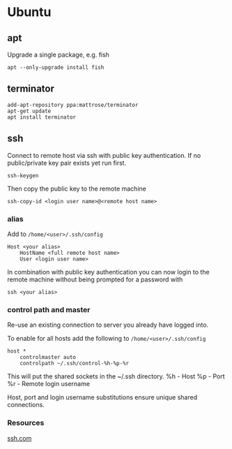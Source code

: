 # Ubuntu

## apt

Upgrade a single package, e.g. fish

```shell
apt --only-upgrade install fish
```


## terminator


```shell
add-apt-repository ppa:mattrose/terminator
apt-get update
apt install terminator
```


## ssh

Connect to remote host via ssh with public key authentication. If no public/private key pair exists yet run first.

```ssh
ssh-keygen
```

Then copy the public key to the remote machine

```shell
ssh-copy-id <login user name>@<remote host name>
```

### alias 

Add to `/home/<user>/.ssh/config`

```
Host <your alias>
    HostName <full remote host name>
    User <login user name>
```

In combination with public key authentication you can now login to the remote machine without being prompted for a password with

```ssh
ssh <your alias>
```

### control path and master


Re-use an existing connection to server you already have logged into.

To enable for all hosts add the following to `/home/<user>/.ssh/config`

```
host *
    controlmaster auto
    controlpath ~/.ssh/control-%h-%p-%r
```

This will put the shared sockets in the ~/.ssh directory. 
%h - Host
%p - Port
%r - Remote login username

Host, port and login username substitutions ensure unique shared connections.

### Resources

[ssh.com](https://www.ssh.com/academy/ssh/)
